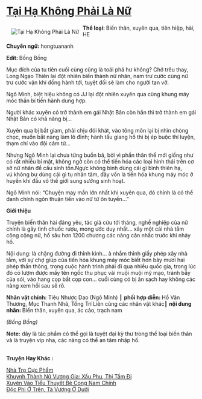 <a href="https://utruyen.com/truyen/tai-ha-khong-phai-la-nu/17443/" title="Tại Hạ Không Phải Là Nữ"><h1>Tại Hạ Không Phải Là Nữ</h1></a><div style="display:table"><img align="right" style="float: left; padding: 10px;" src="https://utruyen.com/images/story/200x260/tai-ha-khong-phai-la-nu.jpg" alt="Tại Hạ Không Phải Là Nữ"><strong>Thể loại: </strong>Biến thân, xuyên qua, tiên hiệp, hài, HE<p></p><strong>Chuyển ngữ: </strong>hongtuananh<p></p><strong>Edit: </strong>Bồng Bồng <p></p>Mục đích của tu tiên cuối cùng cũng là toái phá hư không? Chớ trêu thay, Long Ngạo Thiên lai đột nhiên biến thành nữ nhân, nam trư cước cùng nữ trư cước vận khí đồng hành tới, tuyệt đối sẽ làm cho người tan vỡ.<p></p>Ngô Minh, biệt hiệu không có JJ lại đột nhiên xuyên qua cùng khung máy móc thần bí tiến hành dung hợp.<p></p>Người khác xuyên có trở thành em gái Nhật Bản còn hắn thì trở thành em gái Nhật Bản có khả năng bị...<p></p>Xuyên qua bị bắt giam, phải chịu đói khát, vào tông môn lại bị nhìn chòng chọc, muốn bắt nàng làm lô đỉnh; hành tẩu giang hồ thì bị ép buộc thí luyện, thạm chí vào đội cảm tử...<p></p>Nhưng Ngô Minh lại chưa từng buồn bã, bởi vì phần thân thể mới giống như có rất nhiều bí mật, không ngờ còn có thể tiến hóa các loại hình thái trên cơ sở nữ nhân để cầu sinh tồn.Ngực không bình dùng cái gì bình thiên hạ, vú không bự dùng cái gì tụ nhân tâm, đây vốn là tiến hóa khung máy móc ở huyền khí đấu võ thế giới sung sướng sinh hoạt.<p></p>Ngô Minh nói: “Chuyện may mắn lớn nhất khi xuyên qua, đó chính là có thể danh chính ngôn thuận tiến vào nữ tử ôn tuyền…”<p></p><strong>Giới thiệu</strong><p></p>Truyện biến thân hài đáng yêu, tác giả cừu tới tháng, nghề nghiệp của nữ chính là gây tình chuốc rượu, mong ước duy nhất… xây một cái nhà tắm công cộng nữ, hố sâu hơn 1200 chương các nàng cân nhắc trước khi nhảy hố.<p></p>Nội dung: là chặng đường đi thỉnh kinh… à nhầm thỉnh giấy phép xây nhà tắm, với sự chợ giúp của tiến hóa khung máy móc biết hơn bảy mươi hai phép thần thông, trong cuộc hành trình phải đi qua nhiều quốc gia, trong lúc đó có lượm được mấy tên ngốc thu phục vài muội muội mỹ mạo, tránh bẫy của sói, vào hang cọp bắt cọp con… cuối cùng có bị ăn sạch hay không các nàng xem hồi sau sẽ rõ.<p></p><b>Nhân vật chính:</b> Tiêu Nhược Dao (Ngô Minh) ┃ <b>phối hợp diễn: </b>Hổ Vân Thương, Mục Thanh Nhã, Tống Trí Liên cùng các nhân vật khác┃ <b>nội dung nhãn: </b>Biến thân, xuyên qua, ác cảo, trạch nam<p></p><em>(Bồng Bồng)</em><p></p><strong>Note:</strong> đây là tác phẩm có thể gọi là tuyệt đại kỳ thư trong thể loại biến thân và là truyện vip nha, các nàng có thể an tâm nhập hố.</div><p><br><b>Truyện Hay Khác :</b></p><a href="https://utruyen.com/truyen/nha-tro-cuc-pham/14365/" alt="Nhà Trọ Cực Phẩm">Nhà Trọ Cực Phẩm</a><br/><a href="https://github.com/quanluxury/ngontinhhot/tree/master/truyenhay/19211/" alt="Khuynh Thành Nữ Vương Gia: Xấu Phu, Thị Tẩm Đi">Khuynh Thành Nữ Vương Gia: Xấu Phu, Thị Tẩm Đi</a><br/><a href="https://github.com/quanluxury/ngontinhhot/tree/master/truyenhay/19006/" alt="Xuyên Vào Tiểu Thuyết Bẻ Cong Nam Chính">Xuyên Vào Tiểu Thuyết Bẻ Cong Nam Chính</a><br/><a href="https://github.com/quanluxury/ngontinhhot/tree/master/truyenhay/15642/" alt="Độc Phi Ở Trên, Tà Vương Ở Dưới">Độc Phi Ở Trên, Tà Vương Ở Dưới</a><br/>